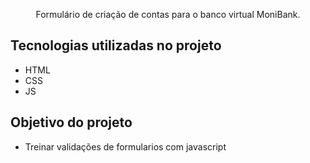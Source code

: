 <p align="center">Formulário de criação de contas para o banco virtual MoniBank.</p>

## Tecnologias utilizadas no projeto
* HTML
* CSS
* JS
## Objetivo do projeto
* Treinar validações de formularios com javascript
